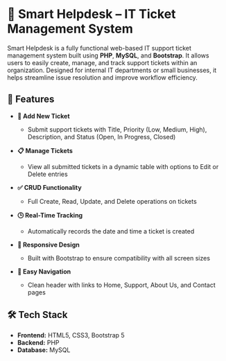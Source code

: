 # 🧾 Smart Helpdesk – IT Ticket Management System

Smart Helpdesk is a fully functional web-based IT support ticket management system built using **PHP**, **MySQL**, and **Bootstrap**. It allows users to easily create, manage, and track support tickets within an organization. Designed for internal IT departments or small businesses, it helps streamline issue resolution and improve workflow efficiency.

## 🚀 Features

- **🎫 Add New Ticket**
  - Submit support tickets with Title, Priority (Low, Medium, High), Description, and Status (Open, In Progress, Closed)

- **📋 Manage Tickets**
  - View all submitted tickets in a dynamic table with options to Edit or Delete entries

- **✅ CRUD Functionality**
  - Full Create, Read, Update, and Delete operations on tickets

- **🕒 Real-Time Tracking**
  - Automatically records the date and time a ticket is created

- **📱 Responsive Design**
  - Built with Bootstrap to ensure compatibility with all screen sizes

- **🔧 Easy Navigation**
  - Clean header with links to Home, Support, About Us, and Contact pages

## 🛠️ Tech Stack

- **Frontend:** HTML5, CSS3, Bootstrap 5  
- **Backend:** PHP  
- **Database:** MySQL  

